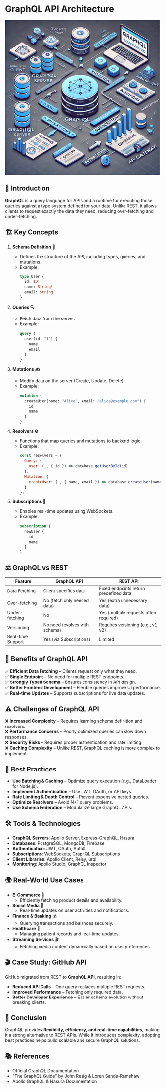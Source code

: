 # GraphQL API Architecture

<img src="graphql-api.webp" alt="GraphQL API Architecture" width="500">


## 📌 Introduction
**GraphQL** is a query language for APIs and a runtime for executing those queries against a type system defined for your data. Unlike REST, it allows clients to request exactly the data they need, reducing over-fetching and under-fetching.

## 🏗️ Key Concepts
1. **Schema Definition** 📜
   - Defines the structure of the API, including types, queries, and mutations.
   - Example:
     ```graphql
     type User {
       id: ID!
       name: String!
       email: String!
     }
     ```

2. **Queries 🔍**
   - Fetch data from the server.
   - Example:
     ```graphql
     query {
       user(id: "1") {
         name
         email
       }
     }
     ```

3. **Mutations ✍️**
   - Modify data on the server (Create, Update, Delete).
   - Example:
     ```graphql
     mutation {
       createUser(name: "Alice", email: "alice@example.com") {
         id
         name
       }
     }
     ```

4. **Resolvers ⚙️**
   - Functions that map queries and mutations to backend logic.
   - Example:
     ```javascript
     const resolvers = {
       Query: {
         user: (_, { id }) => database.getUserById(id)
       },
       Mutation: {
         createUser: (_, { name, email }) => database.createUser(name, email)
       }
     };
     ```

5. **Subscriptions 🔄**
   - Enables real-time updates using WebSockets.
   - Example:
     ```graphql
     subscription {
       newUser {
         id
         name
       }
     }
     ```

## ⚖️ GraphQL vs REST
| Feature       | GraphQL API | REST API |
|--------------|------------|----------|
| Data Fetching | Client specifies data | Fixed endpoints return predefined data |
| Over-fetching | No (fetch only needed data) | Yes (extra unnecessary data) |
| Under-fetching | No | Yes (multiple requests often required) |
| Versioning   | No need (evolves with schema) | Requires versioning (e.g., v1, v2) |
| Real-time Support | Yes (via Subscriptions) | Limited |

## 🎯 Benefits of GraphQL API
✅ **Efficient Data Fetching** – Clients request only what they need.  
✅ **Single Endpoint** – No need for multiple REST endpoints.  
✅ **Strongly Typed Schema** – Ensures consistency in API design.  
✅ **Better Frontend Development** – Flexible queries improve UI performance.  
✅ **Real-time Updates** – Supports subscriptions for live data updates.  

## ⚠️ Challenges of GraphQL API
❌ **Increased Complexity** – Requires learning schema definition and resolvers.  
❌ **Performance Concerns** – Poorly optimized queries can slow down responses.  
❌ **Security Risks** – Requires proper authentication and rate limiting.  
❌ **Caching Complexity** – Unlike REST, GraphQL caching is more complex to implement.  

## 🚀 Best Practices
- **Use Batching & Caching** – Optimize query execution (e.g., DataLoader for Node.js).
- **Implement Authentication** – Use JWT, OAuth, or API keys.
- **Rate Limiting & Depth Control** – Prevent expensive nested queries.
- **Optimize Resolvers** – Avoid N+1 query problems.
- **Use Schema Federation** – Modularize large GraphQL APIs.

## 🛠️ Tools & Technologies
- **GraphQL Servers**: Apollo Server, Express-GraphQL, Hasura
- **Databases**: PostgreSQL, MongoDB, Firebase
- **Authentication**: JWT, OAuth, Auth0
- **Subscriptions**: WebSockets, GraphQL Subscriptions
- **Client Libraries**: Apollo Client, Relay, urql
- **Monitoring**: Apollo Studio, GraphQL Inspector

## 🌍 Real-World Use Cases
- **E-Commerce** 🛒
  - Efficiently fetching product details and availability.
- **Social Media** 📱
  - Real-time updates on user activities and notifications.
- **Finance & Banking** 💰
  - Querying transactions and balances securely.
- **Healthcare** 🏥
  - Managing patient records and real-time updates.
- **Streaming Services** 🎬
  - Fetching media content dynamically based on user preferences.

## 🎬 Case Study: GitHub API
GitHub migrated from REST to **GraphQL API**, resulting in:
- **Reduced API Calls** – One query replaces multiple REST requests.
- **Improved Performance** – Fetching only required data.
- **Better Developer Experience** – Easier schema evolution without breaking clients.

## 🏁 Conclusion
GraphQL provides **flexibility, efficiency, and real-time capabilities**, making it a strong alternative to REST APIs. While it introduces complexity, adopting best practices helps build scalable and secure GraphQL solutions.

## 📚 References
- Official GraphQL Documentation
- "The GraphQL Guide" by John Resig & Loren Sands-Ramshaw
- Apollo GraphQL & Hasura Documentation